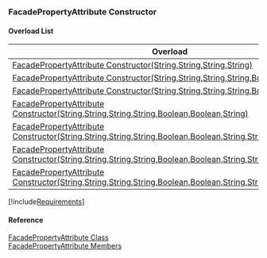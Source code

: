 ﻿### FacadePropertyAttribute Constructor

#### Overload List

| Overload | Description |
| --- | --- |
| [FacadePropertyAttribute Constructor(String,String,String,String)](fcSDK~FChoice.Foundation.Clarify.Attributes.FacadePropertyAttribute~_ctor(String,String,String,String).md) |   |
| [FacadePropertyAttribute Constructor(String,String,String,String,Boolean)](fcSDK~FChoice.Foundation.Clarify.Attributes.FacadePropertyAttribute~_ctor(String,String,String,String,Boolean).md) |   |
| [FacadePropertyAttribute Constructor(String,String,String,String,Boolean,Boolean)](fcSDK~FChoice.Foundation.Clarify.Attributes.FacadePropertyAttribute~_ctor(String,String,String,String,Boolean,Boolean).md) |   |
| [FacadePropertyAttribute Constructor(String,String,String,String,Boolean,Boolean,String)](fcSDK~FChoice.Foundation.Clarify.Attributes.FacadePropertyAttribute~_ctor(String,String,String,String,Boolean,Boolean,String).md) |   |
| [FacadePropertyAttribute Constructor(String,String,String,String,Boolean,Boolean,String,String)](fcSDK~FChoice.Foundation.Clarify.Attributes.FacadePropertyAttribute~_ctor(String,String,String,String,Boolean,Boolean,String,String).md) |   |
| [FacadePropertyAttribute Constructor(String,String,String,String,Boolean,Boolean,String,String,Int32)](fcSDK~FChoice.Foundation.Clarify.Attributes.FacadePropertyAttribute~_ctor(String,String,String,String,Boolean,Boolean,String,String,Int32).md) |   |
| [FacadePropertyAttribute Constructor(String,String,String,String,Boolean,Boolean,String,String,Int32,Boolean)](fcSDK~FChoice.Foundation.Clarify.Attributes.FacadePropertyAttribute~_ctor(String,String,String,String,Boolean,Boolean,String,String,Int32,Boolean).md) |   |

[!include[Requirements](../partials/requirements.md)]



#### Reference

[FacadePropertyAttribute Class](fcSDK~FChoice.Foundation.Clarify.Attributes.FacadePropertyAttribute.md)  
[FacadePropertyAttribute Members](fcSDK~FChoice.Foundation.Clarify.Attributes.FacadePropertyAttribute_members.md)